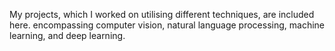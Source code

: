 My projects, which I worked on utilising different techniques, are included here. encompassing computer vision, natural language processing, machine learning, and deep learning.
